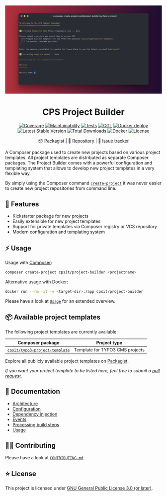 <div align="center">

![Logo](docs/assets/header.svg)

# CPS Project Builder

[![Coverage](https://codecov.io/gh/CPS-IT/Project-Builder/branch/develop/graph/badge.svg?token=u5Clk9nd9Q)](https://codecov.io/gh/CPS-IT/Project-Builder)
[![Maintainability](https://api.codeclimate.com/v1/badges/a84923d4d61c50561186/maintainability)](https://codeclimate.com/github/CPS-IT/project-builder/maintainability)
[![Tests](https://github.com/CPS-IT/project-builder/actions/workflows/tests.yaml/badge.svg)](https://github.com/CPS-IT/project-builder/actions/workflows/tests.yaml)
[![CGL](https://github.com/CPS-IT/project-builder/actions/workflows/cgl.yaml/badge.svg)](https://github.com/CPS-IT/project-builder/actions/workflows/cgl.yaml)
[![Docker deploy](https://github.com/CPS-IT/project-builder/actions/workflows/docker.yaml/badge.svg)](https://github.com/CPS-IT/project-builder/actions/workflows/docker.yaml)
[![Latest Stable Version](http://poser.pugx.org/cpsit/project-builder/v)](https://packagist.org/packages/cpsit/project-builder)
[![Total Downloads](http://poser.pugx.org/cpsit/project-builder/downloads)](https://packagist.org/packages/cpsit/project-builder)
[![Docker](https://img.shields.io/docker/v/cpsit/project-builder?label=docker&sort=semver)](https://hub.docker.com/r/cpsit/project-builder)
[![License](http://poser.pugx.org/cpsit/project-builder/license)](LICENSE)

📦&nbsp;[Packagist](https://packagist.org/packages/cpsit/project-builder) |
💾&nbsp;[Repository](https://github.com/CPS-IT/project-builder) |
🐛&nbsp;[Issue tracker](https://github.com/CPS-IT/project-builder/issues)

</div>

A Composer package used to create new projects based on various project templates.
All project templates are distributed as separate Composer packages. The Project Builder
comes with a powerful configuration and templating system that allows to develop new
project templates in a very flexible way.

By simply using the Composer command [`create-project`][1] it was never easier to create
new project repositories from command line.

## 🚀 Features

* Kickstarter package for new projects
* Easily extensible for new project templates
* Support for private templates via Composer registry or VCS repository
* Modern configuration and templating system

## ⚡ Usage

Usage with [Composer][2]:

```bash
composer create-project cpsit/project-builder <projectname>
```

Alternative usage with Docker:

```bash
docker run --rm -it -v <target-dir>:/app cpsit/project-builder
```

Please have a look at [`Usage`](docs/usage.md) for an extended overview.

## 📦 Available project templates

The following project templates are currently available:

| Composer package                    | Project type                    |
|-------------------------------------|---------------------------------|
| [`cpsit/typo3-project-template`][3] | Template for TYPO3 CMS projects |

Explore all publicly available project templates on [Packagist][4].

_If you want your project template to be listed here, feel free to submit a
[pull request][5]._

## 📖 Documentation

- [Architecture](docs/architecture.md)
- [Configuration](docs/configuration.md)
- [Dependency injection](docs/dependency-injection.md)
- [Events](docs/events.md)
- [Processing build steps](docs/processing-build-steps.md)
- [Usage](docs/usage.md)

## 🧑‍💻 Contributing

Please have a look at [`CONTRIBUTING.md`](CONTRIBUTING.md).

## ⭐ License

This project is licensed under [GNU General Public License 3.0 (or later)](LICENSE).

[1]: https://getcomposer.org/doc/03-cli.md#create-project
[2]: https://getcomposer.org/
[3]: https://github.com/CPS-IT/typo3-project-template
[4]: https://packagist.org/?type=project-builder-template
[5]: https://github.com/CPS-IT/project-builder/pulls

